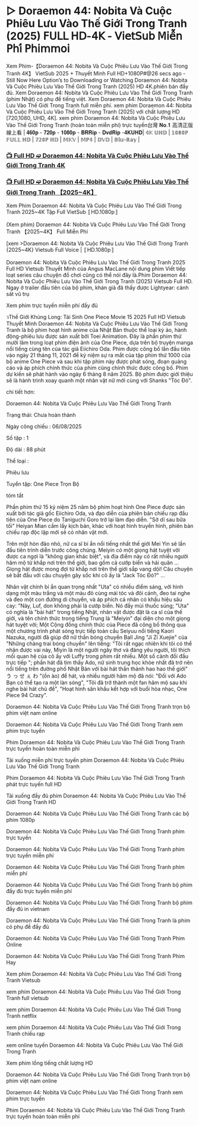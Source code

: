 # ▷ Doraemon 44: Nobita Và Cuộc Phiêu Lưu Vào Thế Giới Trong Tranh (2025) 𝖥𝖴𝖫𝖫 𝖧𝖣-𝟦𝖪 - 𝖵𝗂𝖾𝗍𝖲𝗎𝖻 𝖬𝗂𝖾̂̃𝗇 𝖯𝗁𝗂́ 𝖯𝗁𝗂𝗆𝗆𝗈𝗂


Xem Phim-【Doraemon 44: Nobita Và Cuộc Phiêu Lưu Vào Thế Giới Trong Tranh 4K】 VietSub 2025 + Thuyết Minh Full HD+1080P#@26 secs ago - Still Now Here Option’s to Downloading or Watching Doraemon 44: Nobita Và Cuộc Phiêu Lưu Vào Thế Giới Trong Tranh (2025) HD 4K.phiên bản đầy đủ. Xem Doraemon 44: Nobita Và Cuộc Phiêu Lưu Vào Thế Giới Trong Tranh (phim Nhật) có phụ đề tiếng việt. Xem Doraemon 44: Nobita Và Cuộc Phiêu Lưu Vào Thế Giới Trong Tranh full miễn phí. xem phim Doraemon 44: Nobita Và Cuộc Phiêu Lưu Vào Thế Giới Trong Tranh (2025) với chất lượng HD [720,1080, UHD, 4K]. xem phim Doraemon 44: Nobita Và Cuộc Phiêu Lưu Vào Thế Giới Trong Tranh (hoàn toàn miễn phí) trực tuyến台灣 𝐍𝐨.𝟏 高清正版線上看 | 𝟒𝟔𝟎𝐩 - 𝟕𝟐𝟎𝐩 - 𝟏𝟎𝟖𝟎𝐩 - 𝐁𝐑𝐑𝐢𝐩 - 𝐃𝐯𝐝𝐑𝐢𝐩 -𝟒𝐊𝐔𝐇𝐃| 𝟜𝕂 𝕌ℍ𝔻 | 𝟙𝟘𝟠𝟘ℙ 𝔽𝕌𝕃𝕃 ℍ𝔻 | 𝟟𝟚𝟘ℙ ℍ𝔻 | 𝕄𝕂𝕍 | 𝕄ℙ𝟜 | 𝔻𝕍𝔻 | 𝔹𝕝𝕦-ℝ𝕒𝕪 |

### [📺 Full HD ➫️ Doraemon 44: Nobita Và Cuộc Phiêu Lưu Vào Thế Giới Trong Tranh 4K](https://t.co/reEDHNLhq6)

### [📺 Full HD ➫️ Doraemon 44: Nobita Và Cuộc Phiêu Lưu Vào Thế Giới Trong Tranh 【2025~4K】](https://t.co/reEDHNLhq6)

Xem Phim Doraemon 44: Nobita Và Cuộc Phiêu Lưu Vào Thế Giới Trong Tranh 2025~4K Tập Full VietSub 〚HD.1080p〛

(Xem phim) Doraemon 44: Nobita Và Cuộc Phiêu Lưu Vào Thế Giới Trong Tranh 【2025~4K】 Full Miễn Phí

[xem >Doraemon 44: Nobita Và Cuộc Phiêu Lưu Vào Thế Giới Trong Tranh {2025~4K} Vietsub Full Voice | 〚HD.1080p〛

Doraemon 44: Nobita Và Cuộc Phiêu Lưu Vào Thế Giới Trong Tranh 2025 Full HD Vietsub Thuyết Minh của Angus MacLane nội dung phim Viết tiếp loạt series câu chuyện đồ chơi cũng có thể nói đây là.Phim Doraemon 44: Nobita Và Cuộc Phiêu Lưu Vào Thế Giới Trong Tranh (2025) Vietsub Full HD. Ngay ở trailer đầu tiên của bộ phim, khán giả đã thấy được Lightyear: cảnh sát vũ trụ

Xem phim trực tuyến miễn phí đầy đủ

วThế Giới Khủng Long: Tái Sinh One Piece Movie 15 2025 Full HD Vietsub Thuyết Minh Doraemon 44: Nobita Và Cuộc Phiêu Lưu Vào Thế Giới Trong Tranh là bộ phim hoạt hình anime của Nhật Bản thuộc thể loại kỳ ảo, hành động-phiêu lưu được sản xuất bởi Toei Animation. Đây là phần phim thứ mười lăm trong loạt phim điện ảnh của One Piece, dựa trên bộ truyện manga nổi tiếng cùng tên của tác giả Eiichiro Oda. Phim được công bố lần đầu tiên vào ngày 21 tháng 11, 2021 để kỷ niệm sự ra mắt của tập phim thứ 1000 của bộ anime One Piece và sau khi tập phim này được phát sóng, đoạn quảng cáo và áp phích chính thức của phim cũng chính thức được công bố. Phim dự kiến sẽ phát hành vào ngày 6 tháng 8 năm 2025. Bộ phim được giới thiệu sẽ là hành trình xoay quanh một nhân vật nữ mới cùng với Shanks "Tóc Đỏ".

chi tiết hơn:

Doraemon 44: Nobita Và Cuộc Phiêu Lưu Vào Thế Giới Trong Tranh

Trạng thái: Chưa hoàn thành

Ngày công chiếu : 06/08/2025

Số tập : 1

Độ dài : 88 phút

Thể loại :

Phiêu lưu

Tuyển tập: One Piece Trọn Bộ

tóm tắt

Phần phim thứ 15 kỷ niệm 25 năm bộ phim hoạt hình One Piece được sản xuất bởi tác giả gốc Eiichiro Oda, và đạo diễn của phiên bản chiếu rạp đầu tiên của One Piece do Taniguchi Goro trở lại làm đạo diễn. "Sở dĩ sau bữa tối" Heiyan Mian cầm lấy kịch bản, khác với hoạt hình truyền hình, phiên bản chiếu rạp độc lập mới sẽ có nhân vật mới.

Trên một hòn đảo nhỏ, nữ ca sĩ bí ẩn nổi tiếng nhất thế giới Mei Yin sẽ lần đầu tiên trình diễn trước công chúng. Meiyin có một giọng hát tuyệt vời được ca ngợi là "không gian khác biệt", và địa điểm này có rất nhiều người hâm mộ từ khắp nơi trên thế giới, bao gồm cả cướp biển và hải quân ... Giọng hát được mong đợi từ khắp nơi trên thế giới sắp vang dội! Câu chuyện sẽ bắt đầu với câu chuyện gây sốc khi cô ấy là "Jack Tóc Đỏ?" ...

Nhân vật chính bí ẩn quan trọng nhất "Uta" có nhiều điểm sáng, với hình dạng một màu trắng và một màu đỏ cùng mái tóc và đôi cánh, đeo tai nghe và đeo một con đường di chuyển, và áp phích cá nhân có khẩu hiệu sâu cay: "Này, Luf, don không phải là cướp biển. Nó đầy mùi thuốc súng; "Uta" có nghĩa là "bài hát" trong tiếng Nhật, nhân vật được đặt là ca sĩ của thế giới, và tên chính thức trong tiếng Trung là "Meiyin" đại diện cho một giọng hát tuyệt vời; Một Cộng đồng chính thức của Piece đã công bố thông qua một chương trình phát sóng trực tiếp toàn cầu Seiyuu nổi tiếng Kaori Nazuka, người đã giúp đỡ nữ thần bóng chuyền Ball Jing "Ji Zi Xuejie" của "Những chàng trai bóng chuyền" lên tiếng: "Tôi rất ngạc nhiên khi tôi có thể nhận được vai này, Miyin là một người ngây thơ và đáng yêu người, tôi thích mối quan hệ của cô ấy với Luffy trong phim rất nhiều. Một số cảnh đối đầu trực tiếp "; phần hát đã tìm thấy Ado, nữ sinh trung học khỏe nhất đã trở nên nổi tiếng trên đường phố Nhật Bản với bài hát thần thánh hao hao thế giới" う っ せ ぇ わ "(ồn ào) để hát, và nhiều người hâm mộ đã nói: "Đối với Ado Bạn có thể tạo ra một làn sóng", "Tôi đã trở thành một fan hâm mộ sau khi nghe bài hát chủ đề", "Hoạt hình sân khấu kết hợp với buổi hòa nhạc, One Piece 94 Crazy".

Doraemon 44: Nobita Và Cuộc Phiêu Lưu Vào Thế Giới Trong Tranh trọn bộ phim việt nam online

Doraemon 44: Nobita Và Cuộc Phiêu Lưu Vào Thế Giới Trong Tranh xem phim trực tuyến

Phim Doraemon 44: Nobita Và Cuộc Phiêu Lưu Vào Thế Giới Trong Tranh trực tuyến hoàn toàn miễn phí

Tải xuống miễn phí trực tuyến phim Doraemon 44: Nobita Và Cuộc Phiêu Lưu Vào Thế Giới Trong Tranh

Phim Doraemon 44: Nobita Và Cuộc Phiêu Lưu Vào Thế Giới Trong Tranh phát trực tuyến full HD

Tải xuống đầy đủ phim Doraemon 44: Nobita Và Cuộc Phiêu Lưu Vào Thế Giới Trong Tranh HD

Doraemon 44: Nobita Và Cuộc Phiêu Lưu Vào Thế Giới Trong Tranh các bộ phim 1080p

Doraemon 44: Nobita Và Cuộc Phiêu Lưu Vào Thế Giới Trong Tranh phim trực tuyến

Doraemon 44: Nobita Và Cuộc Phiêu Lưu Vào Thế Giới Trong Tranh phim trực tuyến miễn phí

Doraemon 44: Nobita Và Cuộc Phiêu Lưu Vào Thế Giới Trong Tranh phim miễn phí

Doraemon 44: Nobita Và Cuộc Phiêu Lưu Vào Thế Giới Trong Tranh bộ phim đầy đủ trực tuyến miễn phí

Doraemon 44: Nobita Và Cuộc Phiêu Lưu Vào Thế Giới Trong Tranh bộ phim đầy đủ in vietnam

Doraemon 44: Nobita Và Cuộc Phiêu Lưu Vào Thế Giới Trong Tranh là phim có phụ đề đầy đủ

Doraemon 44: Nobita Và Cuộc Phiêu Lưu Vào Thế Giới Trong Tranh Phim Online

Doraemon 44: Nobita Và Cuộc Phiêu Lưu Vào Thế Giới Trong Tranh Phim Hay

Xem phim Doraemon 44: Nobita Và Cuộc Phiêu Lưu Vào Thế Giới Trong Tranh Vietsub

xem phim Doraemon 44: Nobita Và Cuộc Phiêu Lưu Vào Thế Giới Trong Tranh full vietsub

xem phim Doraemon 44: Nobita Và Cuộc Phiêu Lưu Vào Thế Giới Trong Tranh netflix

xem phim Doraemon 44: Nobita Và Cuộc Phiêu Lưu Vào Thế Giới Trong Tranh chiếu rạp

xem online tuyến Doraemon 44: Nobita Và Cuộc Phiêu Lưu Vào Thế Giới Trong Tranh

Xem phim lồng tiếng chất lượng HD

Doraemon 44: Nobita Và Cuộc Phiêu Lưu Vào Thế Giới Trong Tranh trọn bộ phim việt nam online

Doraemon 44: Nobita Và Cuộc Phiêu Lưu Vào Thế Giới Trong Tranh xem phim trực tuyến

Phim Doraemon 44: Nobita Và Cuộc Phiêu Lưu Vào Thế Giới Trong Tranh trực tuyến hoàn toàn miễn phí
